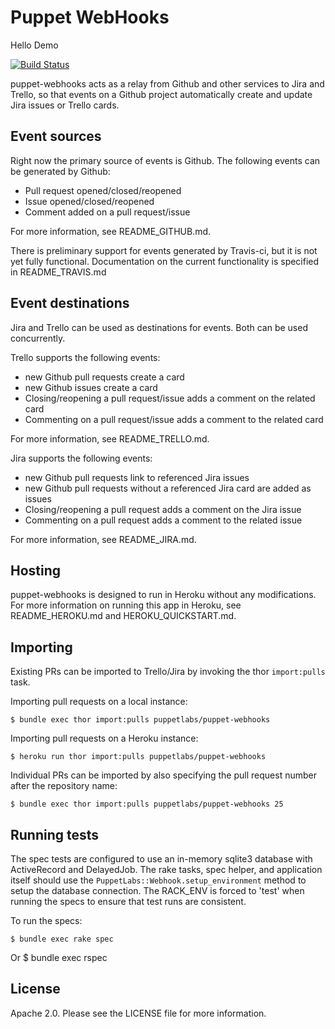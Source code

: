 Puppet WebHooks
====

Hello Demo

[![Build Status](https://travis-ci.org/puppetlabs/puppet-webhooks.png?branch=master)](https://travis-ci.org/puppetlabs/puppet-webhooks)

puppet-webhooks acts as a relay from Github and other services to Jira and
Trello, so that events on a Github project automatically create and update Jira
issues or Trello cards.

Event sources
-------------

Right now the primary source of events is Github. The following events can be
generated by Github:

  * Pull request opened/closed/reopened
  * Issue opened/closed/reopened
  * Comment added on a pull request/issue

For more information, see README_GITHUB.md.

There is preliminary support for events generated by Travis-ci, but it is not
yet fully functional. Documentation on the current functionality is specified in
README_TRAVIS.md

Event destinations
------------------

Jira and Trello can be used as destinations for events. Both can be used
concurrently.

Trello supports the following events:

  * new Github pull requests create a card
  * new Github issues create a card
  * Closing/reopening a pull request/issue adds a comment on the related card
  * Commenting on a pull request/issue adds a comment to the related card

For more information, see README_TRELLO.md.

Jira supports the following events:

  * new Github pull requests link to referenced Jira issues
  * new Github pull requests without a referenced Jira card are added as issues
  * Closing/reopening a pull request adds a comment on the Jira issue
  * Commenting on a pull request adds a comment to the related issue

For more information, see README_JIRA.md.

Hosting
-------

puppet-webhooks is designed to run in Heroku without any modifications. For
more information on running this app in Heroku, see README_HEROKU.md and
HEROKU_QUICKSTART.md.

Importing
---------

Existing PRs can be imported to Trello/Jira by invoking the thor `import:pulls`
task.

Importing pull requests on a local instance:

    $ bundle exec thor import:pulls puppetlabs/puppet-webhooks

Importing pull requests on a Heroku instance:

    $ heroku run thor import:pulls puppetlabs/puppet-webhooks

Individual PRs can be imported by also specifying the pull request number after
the repository name:

    $ bundle exec thor import:pulls puppetlabs/puppet-webhooks 25

Running tests
-------------

The spec tests are configured to use an in-memory sqlite3 database with
ActiveRecord and DelayedJob.  The rake tasks, spec helper, and application
itself should use the `PuppetLabs::Webhook.setup_environment` method to setup
the database connection. The RACK_ENV is forced to 'test' when running the
specs to ensure that test runs are consistent.

To run the specs:

    $ bundle exec rake spec
Or
    $ bundle exec rspec

License
-------

Apache 2.0.  Please see the LICENSE file for more information.

